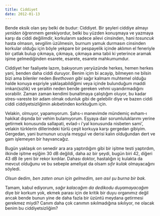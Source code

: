 ```yaml
---
title: Ciddiyet
date: 2012-01-13
---
```


Bende eksik olan şey belki de budur: Ciddiyet. Bir şeyleri ciddiye
almayı *yeniden* öğrenmem gerekiyordur, belki bu yüzden konuşmaya ve
yazmaya karşı da ciddi değilimdir, korkularım sadece ailevi cinsinden,
hani *tosuncuk* hasta olmasın, sevgilim üzülmesin, burnum yamuk durmasın
cinsinden korkular olduğu için böyle yekpare bir pespayelik içinde
aklımın el feneriyle bir çatlak bulup çıkmaya, çıkmaya, çıkmaya ama
tabii ki yeterince aramak işime gelmediğinden esarete, esarete, esarete
mahkumumdur.

Ciddiyet her faaliyete lazım, bakıyorum yeryüzünde herkes, hemen herkes
yani, benden daha ciddi duruyor. Benim içim bi acayip, bilmeyen ne
bilsin bizi ama bilenler neden *Beethoven gibi* sağır kalmam muhtemel
olduğu halde konuya espriyle yaklaşabildiğimi veya içinde bulunduğum
maddi imkan(sızlık) ve şeraitin neden bende gereken vehmi
uyandırmadığını sorabilir. Zaman zaman kendimi bunaltmaya çalıştığım
oluyor, bu kadar stres-vareste bir adam olmak odunluk gibi de gelebilir
diye ve bazen ciddi ciddi ciddiyetsizliğimin akıbetinden korktuğum için.

Velakin, olmuyor, yapamıyorum. Şahs-ı manevimde mündemiç evham-ı hakikat
dışında bir vehim bulamıyorum. Eşyaya dair sorumluluklarımı yerine
getirmek konusunda sallapati, evlad-ı i'yal konusunda nisbeten sami’,
velakin türklerin dillerindeki türlü çeşit korkuya karşı gergedan
gibiyim. Gergedan, yani burnunun ucuyla meşgul ve derisi kalın
olduğundan dert ve gam işlemeyen bir hayvancağız.

Bugün yaklaşık on senedir ara ara yaptırdığım gibi bir işitme testi
yaptırdım, ilkinde işitme eşiğim 30 dB değildi, daha az bir şeydi, bugün
biri 42, diğeri 43 dB ile yeni bir rekor kırdılar. Dahası doktor,
hastalığın iç kulakta da mevcut olduğunu ve bu sebeple ameliyat da olsam
*sıfır kulak* olmayacağını söyledi.

*Olsun* dedim, *ben zaten onun için gelmedim, sen asıl şu burna bir
bak.*

Tamam, kabul ediyorum, *sağır kalacağım da dedikodu duyamayacağım* diye
bir korkum yok, ekmek parası için de kritik bir duyu organımız değil
ancak bende bunun yine de daha fazla bir üzüntü meydana getirmesi
gerekmez miydi? Canım daha çok canımın sıkılmadığına sıkılıyor, ne
olacak benim bu ciddiyetsizliğim?
